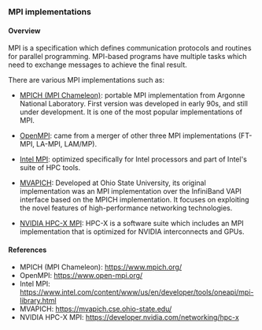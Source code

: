 ### MPI implementations


#### Overview

MPI is a specification which defines communication protocols and routines for parallel programming. MPI-based programs have multiple tasks which need to exchange messages to achieve the final result.

There are various MPI implementations such as:

- [MPICH (MPI Chameleon)](https://www.mpich.org/): portable MPI implementation from Argonne National Laboratory. First version was developed in early 90s, and still under development. It is one of the most popular implementations of MPI.

- [OpenMPI](https://www.open-mpi.org/): came from a merger of other three MPI implementations (FT-MPI, LA-MPI, LAM/MP).

- [Intel MPI](https://www.intel.com/content/www/us/en/developer/tools/oneapi/mpi-library.html): optimized specifically for Intel processors and part of Intel's suite of HPC tools.

- [MVAPICH](https://mvapich.cse.ohio-state.edu/): Developed at Ohio State University, its original implementation was an MPI implementation over the InfiniBand VAPI interface based on the MPICH implementation. It focuses on exploiting the novel features of high-performance networking technologies.

- [NVIDIA HPC-X MPI](https://developer.nvidia.com/networking/hpc-x): HPC-X is
a software suite which includes an MPI implementation that is optimized for
NVIDIA interconnects and GPUs.

#### References

- MPICH (MPI Chameleon): <https://www.mpich.org/>
- OpenMPI: <https://www.open-mpi.org/>
- Intel MPI:
<https://www.intel.com/content/www/us/en/developer/tools/oneapi/mpi-library.html>
- MVAPICH: <https://mvapich.cse.ohio-state.edu/>
- NVIDIA HPC-X MPI: <https://developer.nvidia.com/networking/hpc-x>
